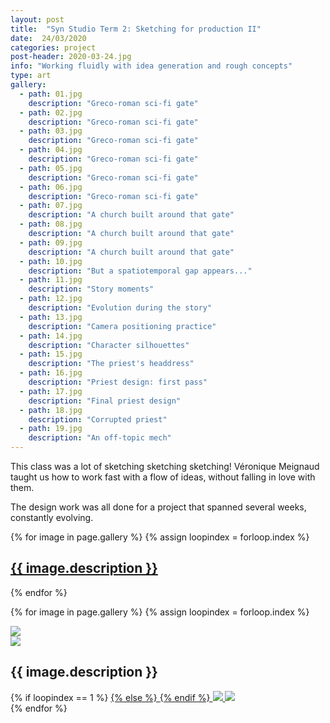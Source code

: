 ```yaml
---
layout: post
title:  "Syn Studio Term 2: Sketching for production II"
date:  24/03/2020
categories: project
post-header: 2020-03-24.jpg
info: "Working fluidly with idea generation and rough concepts"
type: art
gallery:
  - path: 01.jpg
    description: "Greco-roman sci-fi gate"
  - path: 02.jpg
    description: "Greco-roman sci-fi gate"
  - path: 03.jpg
    description: "Greco-roman sci-fi gate"
  - path: 04.jpg
    description: "Greco-roman sci-fi gate"
  - path: 05.jpg
    description: "Greco-roman sci-fi gate"
  - path: 06.jpg
    description: "Greco-roman sci-fi gate"
  - path: 07.jpg
    description: "A church built around that gate"
  - path: 08.jpg
    description: "A church built around that gate"
  - path: 09.jpg
    description: "A church built around that gate"
  - path: 10.jpg
    description: "But a spatiotemporal gap appears..."
  - path: 11.jpg
    description: "Story moments"
  - path: 12.jpg
    description: "Evolution during the story"
  - path: 13.jpg
    description: "Camera positioning practice"
  - path: 14.jpg
    description: "Character silhouettes"
  - path: 15.jpg
    description: "The priest's headdress"
  - path: 16.jpg
    description: "Priest design: first pass"
  - path: 17.jpg
    description: "Final priest design"
  - path: 18.jpg
    description: "Corrupted priest"
  - path: 19.jpg
    description: "An off-topic mech"
---
```


This class was a lot of sketching sketching sketching! Véronique Meignaud taught us how to work fast with a flow of ideas, without falling in love with them.

The design work was all done for a project that spanned several weeks, constantly evolving.

<div class="thumb-grid">
  {% for image in page.gallery %}
  {% assign loopindex = forloop.index %}
        <a href="#id{{ loopindex }}" class= "thumb-link">
          <div class="thumb" style="background-image: url('{{ site.baseurl }}/img/posts/2020-03-24/{{ image.path }}');">
            <div class="caption">
              <h2> {{ image.description }} </h2>
            </div>
          </div>
        </a>
  {% endfor %}
</div>

{% for image in page.gallery %}
{% assign loopindex = forloop.index %}
  <div id="id{{ loopindex }}" class="popup" >
    <a href="#" >
      <img src="{{ site.baseurl }}/img/closebtn.png" class="closebtn" />
    </a>
    <div class="gallery" >
      <img src="{{ site.baseurl }}/img/posts/2020-03-24/{{ image.path }}" class="image" />
    </div>
    <div class="image-info-post">
      <h2> {{ image.description }} </h2>
        {% if loopindex == 1 %}
          <a href="#" >
        {% else %}
          <a href="#id{{ loopindex | minus: 1 }}" >
        {% endif %}
        <img src="{{ site.baseurl }}/img/backbtn.png" class="backbtn" >
      </a>
      <a href="#id{{ loopindex | plus: 1 }}" >
        <img src="{{ site.baseurl }}/img/nextbtn.png" class="nextbtn" />
      </a>
    </div>
  </div>
{% endfor %}
